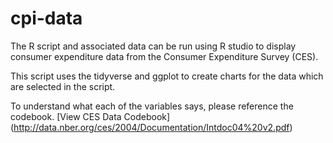 # cpi-data
The R script and associated data can be run using R studio to display consumer expenditure data from the Consumer Expenditure Survey (CES).

This script uses the tidyverse and ggplot to create charts for the data which are selected in the script.

To understand what each of the variables says, please reference the codebook.
[View CES Data Codebook] (http://data.nber.org/ces/2004/Documentation/Intdoc04%20v2.pdf)